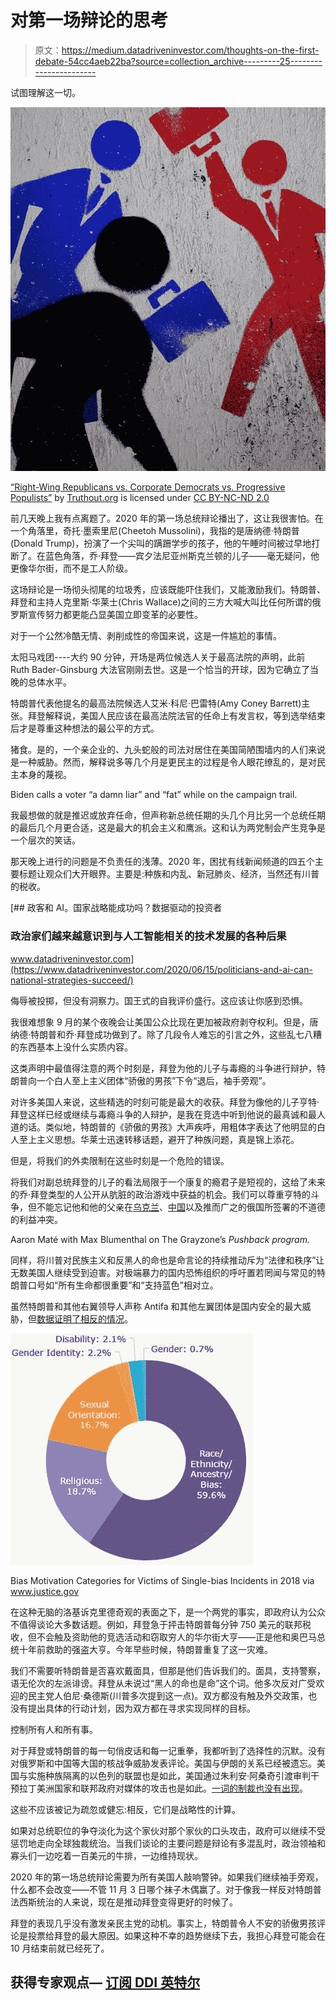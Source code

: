 # 对第一场辩论的思考

> 原文：<https://medium.datadriveninvestor.com/thoughts-on-the-first-debate-54cc4aeb22ba?source=collection_archive---------25----------------------->

试图理解这一切。

![](img/bf644779e1c3cdeab0f8b37420f5a1da.png)

[“Right-Wing Republicans vs. Corporate Democrats vs. Progressive Populists”](https://www.flickr.com/photos/42269094@N05/4995090651) by [Truthout.org](https://www.flickr.com/photos/42269094@N05) is licensed under [CC BY-NC-ND 2.0](https://creativecommons.org/licenses/by-nc-nd/2.0/?ref=ccsearch&atype=rich)

前几天晚上我有点离题了。2020 年的第一场总统辩论播出了，这让我很害怕。在一个角落里，奇托·墨索里尼(Cheetoh Mussolini)，我指的是唐纳德·特朗普(Donald Trump)，扮演了一个尖叫的蹒跚学步的孩子，他的午睡时间被过早地打断了。在蓝色角落，乔·拜登——宾夕法尼亚州斯克兰顿的儿子——毫无疑问，他更像华尔街，而不是工人阶级。

这场辩论是一场彻头彻尾的垃圾秀，应该既能吓住我们，又能激励我们。特朗普、拜登和主持人克里斯·华莱士(Chris Wallace)之间的三方大喊大叫比任何所谓的俄罗斯宣传努力都更能凸显美国立即变革的必要性。

对于一个公然冷酷无情、剥削成性的帝国来说，这是一件尴尬的事情。

太阳马戏团----大约 90 分钟，开场是两位候选人关于最高法院的声明，此前 Ruth Bader-Ginsburg 大法官刚刚去世。这是一个恰当的开球，因为它确立了当晚的总体水平。

特朗普代表他提名的最高法院候选人艾米·科尼·巴雷特(Amy Coney Barrett)主张。拜登解释说，美国人民应该在最高法院法官的任命上有发言权，等到选举结束后才是尊重这种想法的最公平的方式。

猪食。是的，一个亲企业的、九头蛇般的司法对居住在美国简陋围墙内的人们来说是一种威胁。然而，解释说多等几个月是更民主的过程是令人眼花缭乱的，是对民主本身的蔑视。

Biden calls a voter “a damn liar” and “fat” while on the campaign trail.

我最想做的就是推迟或放弃任命，但声称新总统任期的头几个月比另一个总统任期的最后几个月更合适，这是最大的机会主义和鹰派。这和认为两党制会产生竞争是一个层次的笑话。

那天晚上进行的问题是不负责任的浅薄。2020 年，困扰有线新闻频道的四五个主要标题让观众们大开眼界。主要是:种族和内乱、新冠肺炎、经济，当然还有川普的税收。

[](https://www.datadriveninvestor.com/2020/06/15/politicians-and-ai-can-national-strategies-succeed/) [## 政客和 AI。国家战略能成功吗？数据驱动的投资者

### 政治家们越来越意识到与人工智能相关的技术发展的各种后果

www.datadriveninvestor.com](https://www.datadriveninvestor.com/2020/06/15/politicians-and-ai-can-national-strategies-succeed/) 

侮辱被投掷，但没有洞察力。国王式的自我评价盛行。这应该让你感到恐惧。

我很难想象 9 月的某个夜晚会让美国公众比现在更加被政府剥夺权利。但是，唐纳德·特朗普和乔·拜登成功做到了。除了几段令人难忘的引言之外，这些乱七八糟的东西基本上没什么实质内容。

这类声明中最值得注意的两个时刻是，拜登为他的儿子与毒瘾的斗争进行辩护，特朗普向一个白人至上主义团体“骄傲的男孩”下令“退后，袖手旁观”。

对许多美国人来说，这些精选的时刻可能是最大的收获。拜登为像他的儿子亨特·拜登这样已经或继续与毒瘾斗争的人辩护，是我在竞选中听到他说的最真诚和最人道的话。类似地，特朗普的《骄傲的男孩》大声疾呼，用粗体字表达了他明显的白人至上主义思想。华莱士迅速转移话题，避开了种族问题，真是锦上添花。

但是，将我们的外卖限制在这些时刻是一个危险的错误。

将我们对副总统拜登的儿子的看法局限于一个康复的瘾君子是短视的，这给了未来的乔·拜登类型的人公开从肮脏的政治游戏中获益的机会。我们可以尊重亨特的斗争，但不能忘记他和他的父亲在[乌克兰](https://theintercept.com/2019/12/07/joe-biden-iowa-voter-hunter-damn-liar/)、[中国](https://theintercept.com/2019/05/03/biden-son-china-business/)以及推而广之的俄国所签署的不道德的利益冲突。

Aaron Maté with Max Blumenthal on The Grayzone’s *Pushback program.*

同样，将川普对民族主义和反黑人的命也是命言论的持续推动斥为“法律和秩序”让无数美国人继续受到迫害。对极端暴力的国内恐怖组织的呼吁置若罔闻与常见的特朗普口号如“所有生命都很重要”和“支持蓝色”相对立。

虽然特朗普和其他右翼领导人声称 Antifa 和其他左翼团体是国内安全的最大威胁，但[数据证明了相反的情况](https://www.adl.org/news/press-releases/adl-report-white-supremacist-murders-more-than-doubled-in-2017)。

![](img/ee42790e48a391270ca69ec28b211a3b.png)

Bias Motivation Categories for Victims of Single-bias Incidents in 2018 via www.justice.gov

在这种无脑的洛基诉克里德奇观的表面之下，是一个两党的事实，即政府认为公众不值得谈论大多数话题。例如，拜登急于抨击特朗普每分钟 750 美元的联邦税收，但不会触及资助他的竞选活动和窃取穷人的华尔街大亨——正是他和奥巴马总统十年前救助的强盗大亨。今年早些时候，特朗普重复了这一灾难。

我们不需要听特朗普是否喜欢戴面具，但那是他们告诉我们的。面具，支持警察，语无伦次的左派诽谤。拜登从未说过“黑人的命也是命”这个词。他多次反对广受欢迎的民主党人伯尼·桑德斯(川普多次提到这一点)。双方都没有触及外交政策，也没有提出具体的行动计划，因为双方都在寻求实现同样的目标。

控制所有人和所有事。

对于拜登或特朗普的每一句俏皮话和每一记重拳，我都听到了选择性的沉默。没有对俄罗斯和中国等大国的核战争威胁发表评论。美国与伊朗的关系已经被遗忘。美国与实施种族隔离的以色列的联盟也是如此，美国通过朱利安·阿桑奇引渡审判干预拉丁美洲国家和联邦政府对媒体的攻击也是如此。[一词的制裁也没有出现](https://thegrayzone.com/2020/08/13/us-lebanon-sanctions-regime-change/)。

这些不应该被记为疏忽或健忘:相反，它们是战略性的计算。

如果对总统职位的争夺淡化为这个家伙对那个家伙的口头攻击，政府可以继续不受惩罚地走向全球独裁统治。当我们谈论的主要问题是辩论有多混乱时，政治领袖和寡头们一边吃着一百美元的牛排，一边维持现状。

2020 年的第一场总统辩论需要为所有美国人敲响警钟。如果我们继续袖手旁观，什么都不会改变——不管 11 月 3 日哪个袜子木偶赢了。对于像我一样反对特朗普法西斯统治的人来说，现在是推动拜登变得更好的时候了。

拜登的表现几乎没有激发亲民主党的动机。事实上，特朗普令人不安的骄傲男孩评论是投票给拜登的最大原因。如果这种不幸的趋势继续下去，我担心拜登可能会在 10 月结束前就已经死了。

## 获得专家观点— [订阅 DDI 英特尔](https://datadriveninvestor.com/ddi-intel)